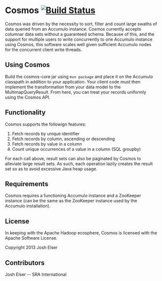 Cosmos [![Build Status](https://travis-ci.org/joshelser/cosmos.png)](https://travis-ci.org/joshelser/cosmos)
========

Cosmos was driven by the necessity to sort, filter and count large swaths of 
data queried from an Accumulo instance. Cosmos currently accepts columnar data sets
without a guaranteed schema. Because of this, and the support for multiple users 
to write concurrently to one Accumulo instance using Cosmos, this software scales 
well given sufficient Accumulo nodes for the concurrent client write threads.

## Using Cosmos

Build the cosmos-core jar using `mvn package` and place it on the Accumulo classpath
in addition to your application. Your client code must then implement the transformation
from your data model to the MultimapQueryResult. From here, you can treat your records 
uniformly using the Cosmos API.


## Functionality

Cosmos supports the followign features:

1. Fetch records by unique identifier
2. Fetch records by column, ascending or descending
3. Fetch records by value in a column
4. Count unique occurrences of a value in a column (SQL groupby)

For each call above, result sets can also be paginated by Cosmos to alleviate large result sets. 
As such, each operation lazily creates the result set so as to avoid excessive Java heap usage.

## Requirements

Cosmos requires a functioning Accumulo instance and a ZooKeeper instance (can be the same as the 
ZooKeeper instance used by the Accumulo installation).

## License

In keeping with the Apache Hadoop ecosphere, Cosmos is licensed with the Apache Software License.

Copyright 2013 Josh Elser

## Contributors

Josh Elser -- SRA International
